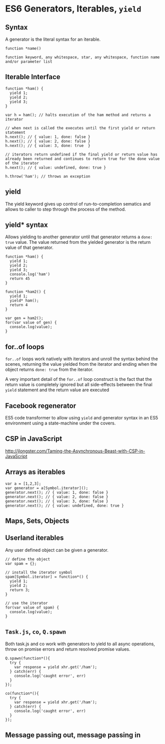 # ES6 Generators, Iterables, `yield`

## Syntax

A generator is the literal syntax for an iterable.

```
function *name()

function keyword, any whitespace, star, any whitespace, function name and/or parameter list
```

## Iterable Interface

```
function *ham() {
  yield 1;
  yield 2;
  yield 3;
}

var h = ham(); // halts execution of the ham method and returns a iterator

// when next is called the executes until the first yield or return statement
h.next(); // { value: 1, done: false }
h.next(); // { value: 2, done: false }
h.next(); // { value: 3, done: true  }

// iterators return undefined if the final yield or return value has already been returned and continues to return true for the done value of the iterator
h.next(); // { value: undefined, done: true }

h.throw('ham'); // throws an exception
```

## yield

The yield keyword gives up control of run-to-completion sematics and allows to caller to step through the process of the method.

## yield* syntax

Allows yielding to another generator until that generator returns a `done: true` value. The value returned from the yielded generator is the return value of that generator.

```
function *ham() {
  yield 1;
  yield 2;
  yield 3;
  console.log('ham')
  return 45
}

function *ham2() {
  yield 1;
  yield* ham();
  return 4
}

var gen = ham2();
for(var value of gen) {
  console.log(value);
}
```

## for..of loops

`for..of` loops work natively with iterators and unroll the syntax behind the scenes, returning the value yielded from the iterator and ending when the object returns `done: true` from the iterator.

A very important detail of the `for..of` loop construct is the fact that the return value is completely ignored but all side-effects between the final `yield` statement and the return value are executed

## Facebook regenerator

ES5 code transformer to allow using `yield` and generator syntax in an ES5 environment using a state-machine under the covers.

## CSP in JavaScript

http://jlongster.com/Taming-the-Asynchronous-Beast-with-CSP-in-JavaScript

## Arrays as iterables

```
var a = [1,2,3];
var generator = a[Symbol.iterator]();
generator.next(); // { value: 1, done: false }
generator.next(); // { value: 2, done: false }
generator.next(); // { value: 3, done: false }
generator.next(); // { value: undefined, done: true }
```

## Maps, Sets, Objects

## Userland iterables

Any user defined object can be given a generator.

```
// define the object
var spam = {};

// install the iterator symbol
spam[Symbol.iterator] = function*() {
  yield 1;
  yield 2;
  return 3;
}

// use the iterator
for(var value of spam) {
  console.log(value);
}
```

## `Task.js`, `co`, `Q.spawn`

Both task.js and co work with generators to yield to all async operations, throw on promise errors and return resolved promise values.

```
Q.spawn(function*(){
  try {
    var response = yield xhr.get('/ham');
  } catch(err) {
    console.log('caught error', err)
  }
});

co(function*(){
  try {
    var response = yield xhr.get('/ham');
  } catch(err) {
    console.log('caught error', err)
  }
});
```

## Message passing out, message passing in

